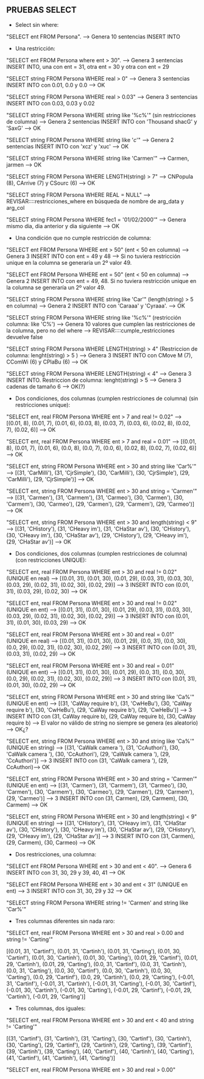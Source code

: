 ## PRUEBAS SELECT
- Select sin where:

"SELECT ent FROM Persona". --> Genera 10 sentencias INSERT INTO


- Una restricción:

"SELECT ent FROM Persona where ent > 30". --> Genera 3 sentencias INSERT INTO, una con ent = 31,
otra ent = 30 y otra con ent = 29

"SELECT string FROM Persona WHERE real > 0" --> Genera 3 sentencias INSERT INTO con 0.01, 0.0 y 0.0
--> OK

"SELECT string FROM Persona WHERE real > 0.03" --> Genera 3 sentencias INSERT INTO con 0.03, 0.03
y 0.02

"SELECT string FROM Persona WHERE string like '%c%'" (sin restricciones de columna) --> 
Genera 2 sentencias INSERT INTO con 'Thousand shacG' y 'SaxG' --> OK

"SELECT string FROM Persona WHERE string like '_c_'" --> Genera 2 sentencias INSERT INTO con 'xcz' y 'xuc' --> OK

"SELECT string FROM Persona WHERE string like 'Carmen'" --> Carmen, jarmen --> OK

"SELECT string FROM Persona WHERE LENGTH(string) > 7"  --> CNPopula (8), CArrive (7) y CSourc (6) --> OK

"SELECT string FROM Persona WHERE REAL = NULL" --> REVISAR::::restricciones_where en búsqueda de
nombre de arg_data y arg_col

"SELECT string FROM Persona WHERE fec1 = '01/02/2000'" --> Genera mismo dia, dia anterior y dia
siguiente --> OK


- Una condición que no cumple restricción de columna:

"SELECT ent FROM Persona WHERE ent > 50" (ent < 50 en columna) --> Genera 3 INSERT INTO con 
ent = 49 y 48 --> Si no tuviera restricción unique en la columna se generaría un 2º valor 49.

"SELECT ent FROM Persona WHERE ent = 50" (ent < 50 en columna) --> Genera 2 INSERT INTO con 
ent = 49, 48. Si no tuviera restricción unique en la columna se generaría un 2º valor 49.

"SELECT string FROM Persona WHERE string like 'Car'" (length(string) > 5 en columna) --> Genera 2 INSERT INTO con 'Caraaa' y 
'Cyraaa'. --> OK

"SELECT string FROM Persona WHERE string like '%c%'" (restricción columna: like 'C%') --> Genera 10 valores que cumplen
las restricciones de la columna, pero no del where --> REVISAR::::cumple_restricciones devuelve false

"SELECT string FROM Persona WHERE LENGTH(string) > 4" (Restriccion de columna: lenght(string) > 5 ) --> 
Genera 3 INSERT INTO con CMove M (7), CComWi (6) y CPlaBu (6)  --> OK

"SELECT string FROM Persona WHERE LENGTH(string) < 4" --> Genera 3 INSERT INTO. Restriccion de 
columna: lenght(string) > 5 --> Genera 3 cadenas de tamaño 6  --> OK(?)


- Dos condiciones, dos columnas (cumplen restricciones de columna) (sin restricciones unique):

"SELECT ent, real FROM Persona WHERE ent > 7 and real != 0.02" --> [(0.01, 8), (0.01, 7), (0.01, 6), (0.03, 8), 
(0.03, 7), (0.03, 6), (0.02, 8), (0.02, 7), (0.02, 6)] --> OK

"SELECT ent, real FROM Persona WHERE ent > 7 and real = 0.01" --> [(0.01, 8), (0.01, 7), (0.01, 6), (0.0, 8), (0.0, 7), 
(0.0, 6), (0.02, 8), (0.02, 7), (0.02, 6)] --> OK

"SELECT ent, string FROM Persona WHERE ent > 30 and string like 'Car%'" --> [(31, 'CarMilli'), (31, 'CjrSimple'), 
(30, 'CarMilli'), (30, 'CjrSimple'), (29, 'CarMilli'), (29, 'CjrSimple')] --> OK

"SELECT ent, string FROM Persona WHERE ent > 30 and string = 'Carmen'" --> [(31, 'Carmen'), (31, 'Carmem'), 
(31, 'Carmeo'), (30, 'Carmen'), (30, 'Carmem'), (30, 'Carmeo'), (29, 'Carmen'), (29, 'Carmem'), (29, 'Carmeo')] --> OK

"SELECT ent, string FROM Persona WHERE ent > 30 and length(string) < 9" --> [(31, 'CHistory'), (31, 'CHeavy im'), 
(31, 'CHaStar av'), (30, 'CHistory'), (30, 'CHeavy im'), (30, 'CHaStar av'), (29, 'CHistory'), (29, 'CHeavy im'), 
(29, 'CHaStar av')] --> OK


- Dos condiciones, dos columnas (cumplen restricciones de columna) (con restricciones UNIQUE):

"SELECT ent, real FROM Persona WHERE ent > 30 and real != 0.02" (UNIQUE en real) --> [(0.01, 31), (0.01, 30), 
(0.01, 29), (0.03, 31), (0.03, 30), (0.03, 29), (0.02, 31), (0.02, 30), (0.02, 29)] --> 3 INSERT INTO con (0.01, 31),
(0.03, 29), (0.02, 30) --> OK

"SELECT ent, real FROM Persona WHERE ent > 30 and real != 0.02" (UNIQUE en ent) --> [(0.01, 31), (0.01, 30), 
(0.01, 29), (0.03, 31), (0.03, 30), (0.03, 29), (0.02, 31), (0.02, 30), (0.02, 29)] --> 3 INSERT INTO con (0.01, 31),
(0.01, 30), (0.03, 29) --> OK

"SELECT ent, real FROM Persona WHERE ent > 30 and real = 0.01" (UNIQUE en real) --> [(0.01, 31), (0.01, 30), (0.01, 29),
(0.0, 31), (0.0, 30), (0.0, 29), (0.02, 31), (0.02, 30), (0.02, 29)] --> 3 INSERT INTO con (0.01, 31),
(0.03, 31), (0.02, 29) --> OK

"SELECT ent, real FROM Persona WHERE ent > 30 and real = 0.01" (UNIQUE en ent) --> [(0.01, 31), (0.01, 30), (0.01, 29),
(0.0, 31), (0.0, 30), (0.0, 29), (0.02, 31), (0.02, 30), (0.02, 29)] --> 3 INSERT INTO con (0.01, 31),
(0.01, 30), (0.02, 29) --> OK

"SELECT ent, string FROM Persona WHERE ent > 30 and string like 'Ca%'" (UNIQUE en ent) --> [(31, 'CaWay require b'),
(31, 'CwHeBu'), (30, 'CaWay require b'), (30, 'CwHeBu'), (29, 'CaWay require b'), (29, 'CwHeBu')]
 --> 3 INSERT INTO con (31, CaWay require b), (29, CaWay require b), (30, CaWay require b) --> El valor no válido
de string no siempre se genera (es aleatorio) --> OK¿?

"SELECT ent, string FROM Persona WHERE ent > 30 and string like 'Ca%'" (UNIQUE en string) --> [(31, 'CaWalk camera '), 
(31, 'CcAuthori'), (30, 'CaWalk camera '), (30, 'CcAuthori'), (29, 'CaWalk camera '), (29, 'CcAuthori')] --> 
3 INSERT INTO con (31, 'CaWalk camera '), (29, CcAuthori)--> OK

"SELECT ent, string FROM Persona WHERE ent > 30 and string = 'Carmen'" (UNIQUE en ent) --> [(31, 'Carmen'), (31, 'Carmem'), 
(31, 'Carmeo'), (30, 'Carmen'), (30, 'Carmem'), (30, 'Carmeo'), (29, 'Carmen'), (29, 'Carmem'), (29, 'Carmeo')] --> 
3 INSERT INTO con (31, Carmen), (29, Carmem), (30, Carmem) --> OK

"SELECT ent, string FROM Persona WHERE ent > 30 and length(string) < 9" (UNIQUE en string) --> [(31, 'CHistory'), (31, 'CHeavy im'), 
(31, 'CHaStar av'), (30, 'CHistory'), (30, 'CHeavy im'), (30, 'CHaStar av'), (29, 'CHistory'), (29, 'CHeavy im'), 
(29, 'CHaStar av')] --> 3 INSERT INTO con (31, Carmen), (29, Carmem), (30, Carmeo) --> OK


- Dos restricciones, una columna:

"SELECT ent FROM Persona WHERE ent > 30 and ent < 40". --> Genera 6 INSERT INTO con 31, 30, 29 y 39, 40, 41 --> OK

"SELECT ent FROM Persona WHERE ent > 30 and ent < 31" (UNIQUE en ent) --> 3 INSERT INTO con 31, 30, 29 y 32 --> OK

"SELECT string FROM Persona WHERE string != 'Carmen' and string like 'Car%'"


- Tres columnas diferentes sin nada raro:

"SELECT ent, real  FROM Persona WHERE ent > 30 and real > 0.00 and string != 'Carting'"

[(0.01, 31, 'Cartinf'), (0.01, 31, 'Cartinh'), (0.01, 31, 'Carting'), (0.01, 30, 'Cartinf'), (0.01, 30, 'Cartinh'), (0.01, 30, 'Carting'), (0.01, 29, 'Cartinf'), (0.01, 29, 'Cartinh'), (0.01, 29, 'Carting'), (0.0, 31, 'Cartinf'), (0.0, 31, 'Cartinh'), (0.0, 31, 'Carting'), (0.0, 30, 'Cartinf'), (0.0, 30, 'Cartinh'), (0.0, 30, 'Carting'), (0.0, 29, 'Cartinf'), (0.0, 29, 'Cartinh'), (0.0, 29, 'Carting'), (-0.01, 31, 'Cartinf'), (-0.01, 31, 'Cartinh'), (-0.01, 31, 'Carting'), (-0.01, 30, 'Cartinf'), (-0.01, 30, 'Cartinh'), (-0.01, 30, 'Carting'), (-0.01, 29, 'Cartinf'), (-0.01, 29, 'Cartinh'), (-0.01, 29, 'Carting')]


- Tres columnas, dos iguales:

"SELECT ent, real  FROM Persona WHERE ent > 30 and ent < 40 and string != 'Carting'"

[(31, 'Cartinf'), (31, 'Cartinh'), (31, 'Carting'), (30, 'Cartinf'), (30, 'Cartinh'), (30, 'Carting'), (29, 'Cartinf'), (29, 'Cartinh'), (29, 'Carting'), (39, 'Cartinf'), (39, 'Cartinh'), (39, 'Carting'), (40, 'Cartinf'), (40, 'Cartinh'), (40, 'Carting'), (41, 'Cartinf'), (41, 'Cartinh'), (41, 'Carting')]






"SELECT ent, real  FROM Persona WHERE ent > 30 and real > 0.00"